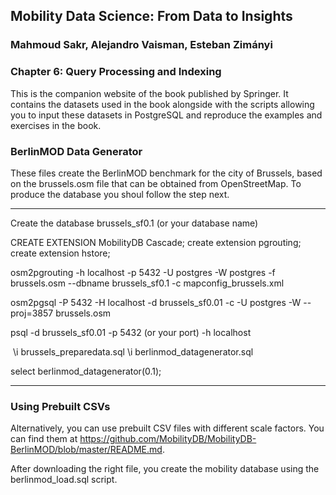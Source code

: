 ## Mobility Data Science: From Data to Insights
### Mahmoud Sakr, Alejandro Vaisman, Esteban Zimányi

### Chapter 6: Query Processing and Indexing

This is the companion website of the book published by Springer.
It contains the datasets used in the book alongside with the scripts
allowing you to input these datasets in PostgreSQL and reproduce the
examples and exercises in the book.


### BerlinMOD Data Generator

These files create the BerlinMOD benchmark for the city of Brussels, based on the brussels.osm file that can be obtained from OpenStreetMap. To produce the database you shoul follow the step next.

--------------------------
Create the database brussels_sf0.1 (or your database name)

CREATE EXTENSION MobilityDB Cascade;
create extension pgrouting;
create extension hstore;

osm2pgrouting -h localhost -p 5432 -U postgres -W postgres -f brussels.osm --dbname brussels_sf0.1 -c mapconfig_brussels.xml

osm2pgsql   -P 5432 -H localhost -d brussels_sf0.01 -c -U postgres -W --proj=3857 brussels.osm

psql -d brussels_sf0.01 -p 5432 (or your port) -h localhost

 \i brussels_preparedata.sql
 \i berlinmod_datagenerator.sql
 
 select berlinmod_datagenerator(0.1);

----------------------------------------

### Using Prebuilt CSVs

Alternatively, you can use prebuilt CSV files with different scale factors. You can find them
at https://github.com/MobilityDB/MobilityDB-BerlinMOD/blob/master/README.md.

After downloading the right file, you create the mobility database using the 
berlinmod_load.sql script.  

